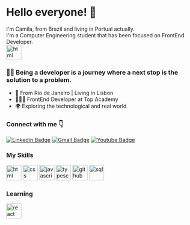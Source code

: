  # Hello everyone! 🤗
 
I'm Camila, from Brazil and living in Portual actually. <br>
I'm a Computer Engineering student that has been focused on FrontEnd Developer. <br>
<img src="https://cdn.icon-icons.com/icons2/2620/PNG/512/among_us_player_pink_icon_156938.png" alt="html" width="40" height="40" style="max-width:100%;"></img>


### 👩‍💻 Being a developer is a journey where a next stop is the solution to a problem.


- 📍 From Rio de Janeiro | Living in Lisbon
- 👩🏼‍💻 FrontEnd Developer at Top Academy
- 🌍 Exploring the technological and real world

### Connect with me 👇

[![Linkedin Badge](https://img.shields.io/badge/-Camila%20Abreu-6633cc?style=flat-square&logo=Linkedin&logoColor=white&link=https://www.linkedin.com/in/camila-abreu-79ab96b8//)](https://www.linkedin.com/in/camila-abreu-79ab96b8//) 
[![Gmail Badge](https://img.shields.io/badge/-camilalyra.abreu@gmail.com-6633cc?style=flat-square&logo=Gmail&logoColor=white&link=mailto:camilalyra.abreu@gmail.com)](mailto:camilalyra.abreu@gmail.com) [![Youtube Badge](https://img.shields.io/badge/-Youtube-FF0000?style=flat-square&labelColor=FF0000&logo=youtube&logoColor=white&link=https://www.youtube.com/user/camilalyra/videos)](https://www.youtube.com/user/camilalyra/videos)

### My Skills

<img src="https://cdn.icon-icons.com/icons2/2415/PNG/512/html_original_wordmark_logo_icon_146478.png" alt="html" width="40" height="40" style="max-width:100%;"></img>
<img src="https://cdn.icon-icons.com/icons2/2107/PNG/512/file_type_css_icon_130661.png" alt="css" width="40" height="40" style="max-width:100%;"></img>
<img src="https://cdn.icon-icons.com/icons2/2108/PNG/512/javascript_icon_130900.png" alt="javascript" width="40" height="40" style="max-width:100%;"></img>
<img src="https://cdn.icon-icons.com/icons2/2107/PNG/512/file_type_typescript_official_icon_130107.png" alt="typescript" width="40" height="40" style="max-width:100%;"></img>
<img src="https://cdn.icon-icons.com/icons2/936/PNG/512/github-logo_icon-icons.com_73546.png" alt="github" width="40" height="40" style="max-width:100%;"></img>
<img src="https://cdn.icon-icons.com/icons2/2107/PNG/512/file_type_sql_icon_130152.png" alt="sql" width="40" height="40" style="max-width:100%;"></img>


### Learning

<img src="https://cdn.icon-icons.com/icons2/2415/PNG/512/react_original_logo_icon_146374.png" alt="react" width="40" height="40" style="max-width:100%;"></img>
